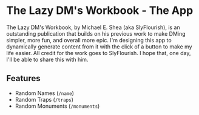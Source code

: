 # The Lazy DM's Workbook - The App

The Lazy DM's Workbook, by Michael E. Shea (aka SlyFlourish), is an outstanding publication that builds on his previous work to make DMing simpler, more fun, and overall more epic. I'm designing this app to dynamically generate content from it with the click of a button to make my life easier. All credit for the work goes to SlyFlourish. I hope that, one day, I'll be able to share this with him.

## Features

* Random Names (`/name`)
* Random Traps (`/traps`)
* Random Monuments (`/monuments`)
